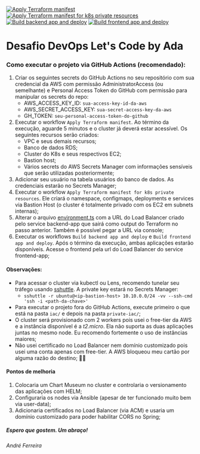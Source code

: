 [![Apply Terraform manifest](https://github.com/andre177/desafio-devops-letscode/actions/workflows/tf-apply.yml/badge.svg)](https://github.com/andre177/desafio-devops-letscode/actions/workflows/tf-apply.yml)
[![Apply Terraform manifest for k8s private resources](https://github.com/andre177/desafio-devops-letscode/actions/workflows/tf-apply-private.yml/badge.svg)](https://github.com/andre177/desafio-devops-letscode/actions/workflows/tf-apply-private.yml)
[![Build backend app and deploy](https://github.com/andre177/desafio-devops-letscode/actions/workflows/backend-ci.yml/badge.svg)](https://github.com/andre177/desafio-devops-letscode/actions/workflows/backend-ci.yml)
[![Build frontend app and deploy](https://github.com/andre177/desafio-devops-letscode/actions/workflows/frontend-ci.yml/badge.svg)](https://github.com/andre177/desafio-devops-letscode/actions/workflows/frontend-ci.yml)

# Desafio DevOps Let's Code by Ada

### Como executar o projeto via GitHub Actions (recomendado):
1. Criar os seguintes secrets do GitHub Actions no seu repositório com sua credencial da AWS com permissão AdministratorAccess (ou semelhante) e Personal Access Token do GitHub com permissão para manipular os secrets do repo:
   - AWS_ACCESS_KEY_ID: `sua-access-key-id-da-aws`
   - AWS_SECRET_ACCESS_KEY: `sua-secret-access-key-da-aws`
   - GH_TOKEN: `seu-personal-access-token-do-github`
2. Executar o workflow `Apply Terraform manifest`. Ao término da execução, aguarde 5 minutos e o cluster já deverá estar acessível. Os seguintes recursos serão criados:
   - VPC e seus demais recursos;
   - Banco de dados RDS;
   - Cluster do K8s e seus respectivos EC2;
   - Bastion host;
   - Vários secrets do AWS Secrets Manager com informações sensíveis que serão utilizadas posteriormente;
3. Adicionar seu usuário na tabela usuários do banco de dados. As credenciais estarão no Secrets Manager;
4. Executar o workflow `Apply Terraform manifest for k8s private resources`. Ele criará o namespace, configmaps, deployments e services via Bastion Host (o cluster é totalmente privado com os EC2 em subnets internas);
5. Alterar o arquivo [environment.ts](frontend/app/src/environments/environment.ts) com a URL do Load Balancer criado pelo service backend-app que sairá como output do Terraform no passo anterior. Também é possível pegar a URL via console;
6. Executar os workflows `Build backend app and deploy` e `Build frontend app and deploy`. Após o término da execução, ambas aplicações estarão disponíveis. Acesse o frontend pela url do Load Balancer do service frontend-app;

#### Observações:
- Para acessar o cluster via kubectl ou Lens, recomendo tunelar seu tráfego usando [sshuttle](https://github.com/sshuttle/sshuttle). A private key estará no Secrets Manager:
  - `sshuttle -r ubuntu@<ip-bastion-host> 10.10.0.0/24 -vv --ssh-cmd 'ssh -i <path-da-chave>'`
- Para executar o projeto fora do GitHub Actions, execute primeiro o que está na pasta `iac/` e depois na pasta `private-iac/`;
- O cluster será provisionado com 2 workers pois usei o free-tier da AWS e a instância disponível é a *t2.micro*. Ela não suporta as duas aplicações juntas no mesmo node. Eu recomendo fortemente o uso de instâncias maiores;
- Não usei certificado no Load Balancer nem domínio customizado pois usei uma conta apenas com free-tier. A AWS bloqueou meu cartão por alguma razão do destino; :face_exhaling:

#### Pontos de melhoria
1. Colocaria um Chart Museum no cluster e controlaria o versionamento das aplicações com HELM;
2. Configuraria os nodes via Ansible (apesar de ter funcionado muito bem via user-data);
3. Adicionaria certificados no Load Balancer (via ACM) e usaria um domínio customizado para poder habilitar CORS no Spring;


##### Espero que gostem. Um abraço!
###### André Ferreira
